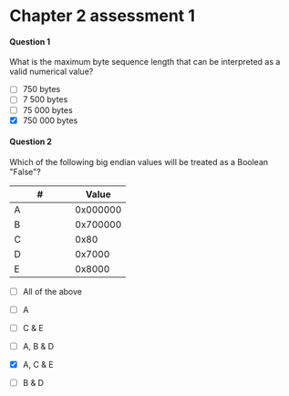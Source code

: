 # Chapter 2 assessment 1

#### Question 1

What is the maximum byte sequence length that can be interpreted as a valid numerical value?&#x20;

* [ ] 750 bytes
* [ ] 7 500 bytes
* [ ] 75 000 bytes
* [x] 750 000 bytes

#### Question 2

Which of the following big endian values will be treated as a Boolean "False"?

<table><thead><tr><th width="91">#</th><th>Value</th></tr></thead><tbody><tr><td>A</td><td>0x000000</td></tr><tr><td>B</td><td>0x700000</td></tr><tr><td>C</td><td>0x80</td></tr><tr><td>D</td><td>0x7000</td></tr><tr><td>E</td><td>0x8000</td></tr></tbody></table>

* [ ] All of the above
* [ ] A
* [ ] C & E
* [ ] A, B & D
* [x] A, C & E
* [ ] B & D



